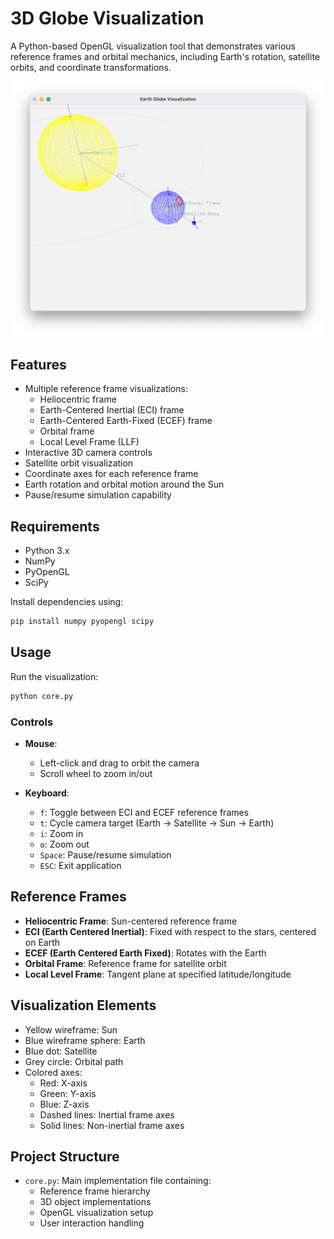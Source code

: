 # 3D Globe Visualization

A Python-based OpenGL visualization tool that demonstrates various reference frames and orbital mechanics, including Earth's rotation, satellite orbits, and coordinate transformations.

![Globe Visualization](media/bones.png)

## Features

- Multiple reference frame visualizations:
  - Heliocentric frame
  - Earth-Centered Inertial (ECI) frame
  - Earth-Centered Earth-Fixed (ECEF) frame
  - Orbital frame
  - Local Level Frame (LLF)
- Interactive 3D camera controls
- Satellite orbit visualization
- Coordinate axes for each reference frame
- Earth rotation and orbital motion around the Sun
- Pause/resume simulation capability

## Requirements

- Python 3.x
- NumPy
- PyOpenGL
- SciPy

Install dependencies using:

```bash
pip install numpy pyopengl scipy
```

## Usage

Run the visualization:

```bash
python core.py
```


### Controls

- **Mouse**: 
  - Left-click and drag to orbit the camera
  - Scroll wheel to zoom in/out
  
- **Keyboard**:
  - `f`: Toggle between ECI and ECEF reference frames
  - `t`: Cycle camera target (Earth → Satellite → Sun → Earth)
  - `i`: Zoom in
  - `o`: Zoom out
  - `Space`: Pause/resume simulation
  - `ESC`: Exit application

## Reference Frames

- **Heliocentric Frame**: Sun-centered reference frame
- **ECI (Earth Centered Inertial)**: Fixed with respect to the stars, centered on Earth
- **ECEF (Earth Centered Earth Fixed)**: Rotates with the Earth
- **Orbital Frame**: Reference frame for satellite orbit
- **Local Level Frame**: Tangent plane at specified latitude/longitude

## Visualization Elements

- Yellow wireframe: Sun
- Blue wireframe sphere: Earth
- Blue dot: Satellite
- Grey circle: Orbital path
- Colored axes:
  - Red: X-axis
  - Green: Y-axis
  - Blue: Z-axis
  - Dashed lines: Inertial frame axes
  - Solid lines: Non-inertial frame axes

## Project Structure

- `core.py`: Main implementation file containing:
  - Reference frame hierarchy
  - 3D object implementations
  - OpenGL visualization setup
  - User interaction handling